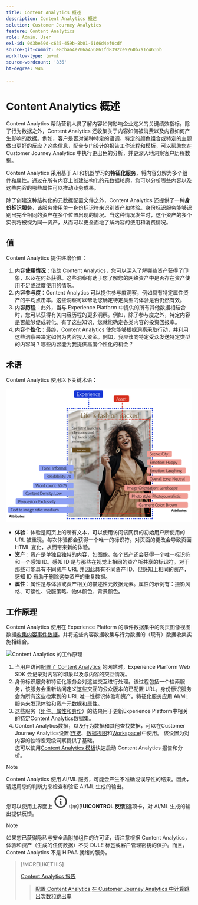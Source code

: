 ```yaml
---
title: Content Analytics 概述
description: Content Analytics 概述
solution: Customer Journey Analytics
feature: Content Analytics
role: Admin, User
exl-id: 0d3be50d-c635-459b-8b01-61d6d4ef0cdf
source-git-commit: e8cba64e706a456861fd8392ce9260b7a1c4636b
workflow-type: tm+mt
source-wordcount: '836'
ht-degree: 94%

---
```


# Content Analytics 概述

Content Analytics 帮助营销人员了解内容如何影响企业定义的关键绩效指标。除了行为数据之外，Content Analytics 还收集关于内容如何被消费以及内容如何产生影响的数据。例如，客户是否对某种特定的语调、特定的颜色组合或特定的主题做出更好的反应？这些信息，配合专门设计的报告工作流程和模板，可以帮助您在 Customer Journey Analytics 中执行更出色的分析，并更深入地洞察客户历程数据。

Content Analytics 采用基于 AI 和机器学习的&#x200B;**特征化服务**，将内容分解为多个组件和属性。通过在所有内容上创建结构化的元数据轮廓，您可以分析哪些内容以及这些内容的哪些属性可以推动业务成果。

除了创建这种结构化的元数据配置文件之外，Content Analytics 还提供了一种&#x200B;**身份标识服务**，该服务使用单一身份标识符来识别资产和体验。身份标识服务能够识别出完全相同的资产在多个位置出现的情况。当这种情况发生时，这个资产的多个实例将被视为同一资产，从而可以更全面地了解内容的使用和消费情况。

## 值

Content Analytics 提供递增价值：

1. 内容&#x200B;**使用情况**：借助 Content Analytics，您可以深入了解哪些资产获得了印象，以及在何处获得。这些洞察有助于您了解您的网络资产中是否存在资产使用不足或过度使用的情况。
1. 内容&#x200B;**参与度**：Content Analytics 可以提供参与度洞察，例如具有特定属性资产的平均点击率。这些洞察可以帮助您确定特定类型的体验是否仍然有效。
1. 内容&#x200B;**历程**：此外，当与 Experience Platform 中提供的所有其他数据相结合时，您可以获得有关内容历程的更多洞察。例如，除了参与度之外，特定内容是否能够促成转化。有了这些知识，您就能确定各类内容的投资回报率。
1. 内容&#x200B;**个性化**：最终，Content Analytics 使您能够根据洞察采取行动，并利用这些洞察来决定如何为内容投入资金。例如，我应该向特定受众发送特定类型的内容吗？哪些内容能为我提供高度个性化的机会？

## 术语

Content Analytics 使用以下关键术语：

![资产和体验](/help/content-analytics/assets/content-analytics-experience-asset.png)

* **体验**：体验是网页上的所有文本，可以使用访问该网页的初始用户所使用的 URL 被重现。每次体验都会获得一个唯一的标识符。对页面的更改会导致页面 HTML 变化，从而带来新的体验。
* **资产**：资产是单独且独特的内容，如图像。每个资产还会获得一个唯一标识符和一个感知 ID。感知 ID 是与那些在视觉上相同的资产所共享的标识符。对于那些可能具有不同资产 URL 并因此具有不同资产 ID，但感知上相同的资产，感知 ID 有助于删除这类资产的重复数据。
* **属性**：属性是与体验或资产相关的描述性元数据元素。属性的示例有：摄影风格、可读性、说服策略、物体颜色、背景颜色。

## 工作原理

Content Analytics 使用在 Experience Platform 的事件数据集中的网页图像视图数据[收集内容事件数据](config/datacollection.md)。并将这些内容数据收集与行为数据的（现有）数据收集实施相结合。

![Content Analytics 的工作原理](assets/aca-overview.gif)

1. 当用户访问[配置了 Content Analytics](config/configuration.md) 的网站时，Experience Plarform Web SDK 会记录对内容的印象以及与内容的交互情况。
1. 身份标识服务和特征化服务会对这些交互进行处理。该过程包括一个检索服务，该服务会重新访问定义这些交互的公众版本的已配置 URL。身份标识服务会为所有这些检索到的 URL 唯一性标识体验和资产。特征化服务应用 AI/ML 服务来发现体验和资产元数据和属性。
1. 这些服务（[组件、属性和身份](/help/content-analytics/report/components.md)）的结果用于更新Experience Platform中相关的特定Content Analytics数据集。
1. Content Analytics数据，以及行为数据和其他查找数据，可以在Customer Journey Analytics设置([连接](/help/connections/overview.md)、[数据视图](/help/data-views/data-views.md)和[Workspace](/help/analysis-workspace/home.md))中使用。 该设置为对内容的独特宏观级洞察提供了基础。<br/>您可以使用[Content Analytics 模板](/help/content-analytics/report/report.md#template)快速启动 Content Analytics 报告和分析。


>[!NOTE]
>
>Content Analytics 使用 AI/ML 服务，可能会产生不准确或误导性的结果。因此，请运用您的判断力来检查和验证 AI/ML 生成的输出。
>
>您可以使用主界面上 ![InfoOutline](/help/assets/icons/InfoOutline.svg) 中的&#x200B;**[!UICONTROL 反馈]**&#x200B;选项卡，对 AI/ML 生成的输出提供反馈。
>

>[!NOTE]
>
>如果您已获得隐私与安全盾附加组件的许可证，请注意根据 Content Analytics，体验和资产（生成的任何数据）不受 DULE 标签或客户管理密钥的保护。而且，Content Analytics 不是 HIPAA 就绪的服务。
>


>[!MORELIKETHIS]
>
>[Content Analytics 报告](report/report.md)
>>[配置 Content Analytics](config/configuration.md)
>>[在 Customer Journey Analytics 中计算跳出次数和跳出率](https://experienceleaguecommunities.adobe.com/t5/adobe-analytics-blogs/calculating-bounces-amp-bounce-rate-in-adobe-customer-journey/ba-p/706446#M454)
>

